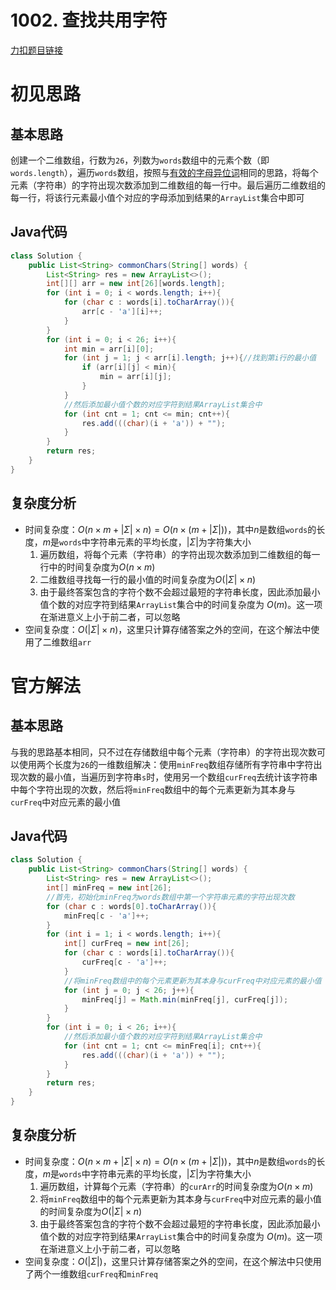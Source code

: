 # 1002. 查找共用字符

[力扣题目链接](https://leetcode-cn.com/problems/find-common-characters/)


# 初见思路

## 基本思路
创建一个二维数组，行数为`26`，列数为`words`数组中的元素个数（即`words.length`），遍历`words`数组，按照与<a href="./0242. 有效的字母异位词.md">有效的字母异位词</a>相同的思路，将每个元素（字符串）的字符出现次数添加到二维数组的每一行中。最后遍历二维数组的每一行，将该行元素最小值个对应的字母添加到结果的`ArrayList`集合中即可


## Java代码
```java
class Solution {
    public List<String> commonChars(String[] words) {
        List<String> res = new ArrayList<>();
        int[][] arr = new int[26][words.length];
        for (int i = 0; i < words.length; i++){
            for (char c : words[i].toCharArray()){
                arr[c - 'a'][i]++;
            }
        }
        for (int i = 0; i < 26; i++){
            int min = arr[i][0];
            for (int j = 1; j < arr[i].length; j++){//找到第i行的最小值
                if (arr[i][j] < min){
                    min = arr[i][j];
                }
            }
            //然后添加最小值个数的对应字符到结果ArrayList集合中
            for (int cnt = 1; cnt <= min; cnt++){
                res.add(((char)(i + 'a')) + "");
            }
        }
        return res;
    }
}
```

## 复杂度分析
- 时间复杂度：$O(n \times m + |\Sigma| \times n) = O(n \times (m+|\Sigma|))$，其中$n$是数组`words`的长度，$m$是`words`中字符串元素的平均长度，$|\Sigma|$为字符集大小
	1. 遍历数组，将每个元素（字符串）的字符出现次数添加到二维数组的每一行中的时间复杂度为$O(n \times m)$
	2. 二维数组寻找每一行的最小值的时间复杂度为$O(|\Sigma| \times n)$
	3. 由于最终答案包含的字符个数不会超过最短的字符串长度，因此添加最小值个数的对应字符到结果`ArrayList`集合中的时间复杂度为 $O(m)$。这一项在渐进意义上小于前二者，可以忽略
- 空间复杂度：$O(|\Sigma| \times n)$，这里只计算存储答案之外的空间，在这个解法中使用了二维数组`arr`

# 官方解法
## 基本思路
与我的思路基本相同，只不过在存储数组中每个元素（字符串）的字符出现次数可以使用两个长度为`26`的一维数组解决：使用`minFreq`数组存储所有字符串中字符出现次数的最小值，当遍历到字符串`s`时，使用另一个数组`curFreq`去统计该字符串中每个字符出现的次数，然后将`minFreq`数组中的每个元素更新为其本身与`curFreq`中对应元素的最小值

## Java代码
```java
class Solution {
    public List<String> commonChars(String[] words) {
        List<String> res = new ArrayList<>();
        int[] minFreq = new int[26];
        //首先，初始化minFreq为words数组中第一个字符串元素的字符出现次数
        for (char c : words[0].toCharArray()){
            minFreq[c - 'a']++;
        }
        for (int i = 1; i < words.length; i++){
            int[] curFreq = new int[26];
            for (char c : words[i].toCharArray()){
                curFreq[c - 'a']++;
            }
            //将minFreq数组中的每个元素更新为其本身与curFreq中对应元素的最小值
            for (int j = 0; j < 26; j++){
                minFreq[j] = Math.min(minFreq[j], curFreq[j]);
            }
        }
        for (int i = 0; i < 26; i++){
            //然后添加最小值个数的对应字符到结果ArrayList集合中
            for (int cnt = 1; cnt <= minFreq[i]; cnt++){
                res.add(((char)(i + 'a')) + "");
            }
        }
        return res;
    }
}
```

## 复杂度分析
- 时间复杂度：$O(n \times m + |\Sigma| \times n) = O(n \times (m+|\Sigma|))$，其中$n$是数组`words`的长度，$m$是`words`中字符串元素的平均长度，$|\Sigma|$为字符集大小
	1. 遍历数组，计算每个元素（字符串）的`curArr`的时间复杂度为$O(n \times m)$
	2. 将`minFreq`数组中的每个元素更新为其本身与`curFreq`中对应元素的最小值的时间复杂度为$O(|\Sigma| \times n)$
	3. 由于最终答案包含的字符个数不会超过最短的字符串长度，因此添加最小值个数的对应字符到结果`ArrayList`集合中的时间复杂度为 $O(m)$。这一项在渐进意义上小于前二者，可以忽略
- 空间复杂度：$O(|\Sigma|)$，这里只计算存储答案之外的空间，在这个解法中只使用了两个一维数组`curFreq`和`minFreq`
